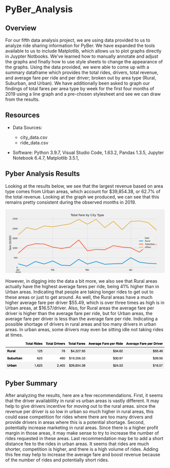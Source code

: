 # PyBer_Analysis

## Overview 
For our fifth data analysis project, we are using data provided to us to analyze ride sharing information for PyBer.  We have expanded the tools available to us to include Matplotlib, which allows us to plot graphs directly in Juypter Notbooks.  We've learned how to manually annotate and adjust the graphs and finally how to use style sheets to change the appearance of the graphs.  Using the data provided, we were able to come up with a summary dataframe which provides the total rides, drivers, total revenue, and average fare per ride and per driver; broken out by area type (Rural, Suburban, and Urban).  We have additionally been asked to graph our findings of total fares per area type by week for the first four months of 2019 using a line graph and a pre-chosen stylesheet and see we can draw from the results.

## Resources
- Data Sources: 
    - city_data.csv
    - ride_data.csv
                                
- Software: Python 3.9.7, Visual Studio Code, 1.63.2, Pandas 1.3.5, Jupyter Notebook 6.4.7, Matplotlib 3.5.1, 


## Pyber Analysis Results

Looking at the results below, we see that the largest revenue based on area type comes from Urban areas, which account for $39,854.38, or 62.7% of the total revenue.  Looking at the graph we produced, we can see that this remains pretty consistent during the observed months in 2019.

![Total Fare By City Type](analysis/PyBer_fare_summary.png) 


However, in digging into the data a bit more, we also see that Rural areas actually have the highest average fares per ride, being 41% higher than in Urban areas.  Indicating that people are taking longer rides to get out to these areas or just to get around.  As well, the Rural areas have a much higher average fare per driver $55.49, which is over three times as high is in Urban areas, at $16.57/driver.  Also, for Rural areas the average fare per driver is higher than the average fare per ride, but for Urban areas, the average fare per driver is less than the average fare per ride.  Indicating a possible shortage of drivers in rural areas and too many drivers in urban areas.  In urban areas, some drivers may even be sitting idle not taking rides at times.

![Pyber Summary DataFrame](analysis/pyber_summary.png) 

## Pyber Summary

After analyzing the results, here are a few recommendations.  First, it seems that the driver availablility in rural vs urban areas is vastly different.  It may help to give drivers incentive for moving out to the rural areas.  since the revenue per driver is so low in urban so much higher in rural areas, this could ease competition for rides where there are too many drivers and provide drivers in areas where this is a potential shortage.  Second, potentially increase marketing in rural areas.  Since there is a higher profit margin in those areas, it may make sense to try to increase the number of rides requested in these areas.  Last recommendation may be to add a short distance fee to the rides in urban areas.  It seems that rides are much shorter, competition is higher, and there is a high volume of rides.  Adding this fee may help to increase the average fare and boost revenue because of the number of rides and potentially short rides.  